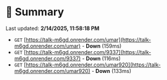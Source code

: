 # 📖 Summary
Last updated: **2/14/2025, 11:58:18 PM**

- `GET` [https://talk-m6gd.onrender.com/umar](https://talk-m6gd.onrender.com/umar) - **Down** (159ms)
- `GET` [https://talk-m6gd.onrender.com/9337](https://talk-m6gd.onrender.com/9337) - **Down** (116ms)
- `GET` [https://talk-m6gd.onrender.com/umar920](https://talk-m6gd.onrender.com/umar920) - **Down** (133ms)
